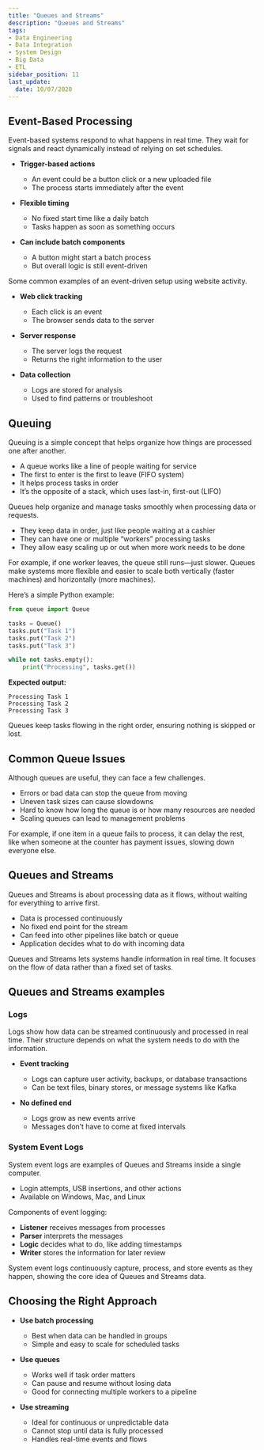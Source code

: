 ```yaml
---
title: "Queues and Streams"
description: "Queues and Streams"
tags: 
- Data Engineering
- Data Integration
- System Design 
- Big Data 
- ETL
sidebar_position: 11
last_update:
  date: 10/07/2020
---
```



## Event-Based Processing

Event-based systems respond to what happens in real time. They wait for signals and react dynamically instead of relying on set schedules.

- **Trigger-based actions**

  - An event could be a button click or a new uploaded file
  - The process starts immediately after the event

- **Flexible timing**

  - No fixed start time like a daily batch
  - Tasks happen as soon as something occurs

- **Can include batch components**

  - A button might start a batch process
  - But overall logic is still event-driven

Some common examples of an event-driven setup using website activity.

- **Web click tracking**

  - Each click is an event
  - The browser sends data to the server

- **Server response**

  - The server logs the request
  - Returns the right information to the user

- **Data collection**

  - Logs are stored for analysis
  - Used to find patterns or troubleshoot



## Queuing

Queuing is a simple concept that helps organize how things are processed one after another.

- A queue works like a line of people waiting for service
- The first to enter is the first to leave (FIFO system)
- It helps process tasks in order
- It’s the opposite of a stack, which uses last-in, first-out (LIFO)

Queues help organize and manage tasks smoothly when processing data or requests.

- They keep data in order, just like people waiting at a cashier
- They can have one or multiple “workers” processing tasks
- They allow easy scaling up or out when more work needs to be done

For example, if one worker leaves, the queue still runs—just slower. Queues make systems more flexible and easier to scale both vertically (faster machines) and horizontally (more machines).

Here’s a simple Python example:

```python
from queue import Queue

tasks = Queue()
tasks.put("Task 1")
tasks.put("Task 2")
tasks.put("Task 3")

while not tasks.empty():
    print("Processing", tasks.get())
```

**Expected output:**

```
Processing Task 1  
Processing Task 2  
Processing Task 3
```

Queues keep tasks flowing in the right order, ensuring nothing is skipped or lost.


## Common Queue Issues

Although queues are useful, they can face a few challenges.

- Errors or bad data can stop the queue from moving
- Uneven task sizes can cause slowdowns
- Hard to know how long the queue is or how many resources are needed
- Scaling queues can lead to management problems

For example, if one item in a queue fails to process, it can delay the rest, like when someone at the counter has payment issues, slowing down everyone else.

## Queues and Streams

Queues and Streams is about processing data as it flows, without waiting for everything to arrive first.

- Data is processed continuously
- No fixed end point for the stream
- Can feed into other pipelines like batch or queue
- Application decides what to do with incoming data

Queues and Streams lets systems handle information in real time. It focuses on the flow of data rather than a fixed set of tasks.


## Queues and Streams examples

### Logs

Logs show how data can be streamed continuously and processed in real time. Their structure depends on what the system needs to do with the information.

- **Event tracking**

  - Logs can capture user activity, backups, or database transactions
  - Can be text files, binary stores, or message systems like Kafka

- **No defined end**

  - Logs grow as new events arrive
  - Messages don’t have to come at fixed intervals




### System Event Logs

System event logs are examples of Queues and Streams inside a single computer.

- Login attempts, USB insertions, and other actions
- Available on Windows, Mac, and Linux

Components of event logging:

- **Listener** receives messages from processes
- **Parser** interprets the messages
- **Logic** decides what to do, like adding timestamps
- **Writer** stores the information for later review

System event logs continuously capture, process, and store events as they happen, showing the core idea of Queues and Streams data.


## Choosing the Right Approach

- **Use batch processing**

  - Best when data can be handled in groups
  - Simple and easy to scale for scheduled tasks

- **Use queues**

  - Works well if task order matters
  - Can pause and resume without losing data
  - Good for connecting multiple workers to a pipeline

- **Use streaming**

  - Ideal for continuous or unpredictable data
  - Cannot stop until data is fully processed
  - Handles real-time events and flows
